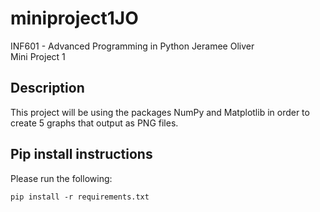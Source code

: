# miniproject1JO

INF601 - Advanced Programming in Python
Jeramee Oliver
<br>Mini Project 1

## Description
This project will be using the packages NumPy and Matplotlib in order to create 5 graphs that output as PNG files.

## Pip install instructions

Please run the following:
```
pip install -r requirements.txt
```



